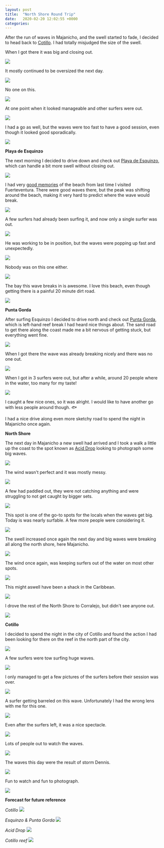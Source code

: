 ```yaml
---
layout: post
title:  "North Shore Round Trip"
date:   2020-02-20 12:02:55 +0000
categories:
---
```


After the run of waves in Majanicho, and the swell started to fade, I decided to head back to [Cotillo](https://surfermap.com/item/guide-surf-spot-el-cotillo/). I had totally misjudged the size of the swell.

When I got there it was big and closing out.

![](/assets/20200220/IMG_5007_resized.JPG)

It mostly continued to be oversized the next day.

![](/assets/20200220/IMG_4989_resized.JPG)

No one on this.

![](/assets/20200220/IMG_4993_resized.JPG)

At one point when it looked manageable and other surfers were out.

![](/assets/20200220/IMG_5023_resized.JPG)

I had a go as well, but the waves were too fast to have a good session, even though it looked good sporadically.

![](/assets/20200220/IMG_5074_resized.JPG)

**Playa de Esquinzo**

The next morning I decided to drive down and check out [Playa de Esquinzo](https://surfermap.com/item/guide-surf-spot-esquinzo/), which can handle a bit more swell without closing out.

![](/assets/20200220/IMG_5119_resized.JPG)

I had very [good memories](https://www.instagram.com/p/1aiRZXza6H/) of the beach from last time I visited Fuerteventura. There were good waves there, but the peak was shifting around the beach, making it very hard to predict where the wave would break.

![](/assets/20200220/IMG_5141_resized.JPG)

A few surfers had already been surfing it, and now only a single surfer was out.

![](/assets/20200220/IMG_5129_resized.JPG)

He was working to be in position, but the waves were popping up fast and unexpectedly.

![](/assets/20200220/IMG_5142_resized.JPG)

Nobody was on this one either.

![](/assets/20200220/IMG_5143_resized.JPG)

The bay this wave breaks in is awesome. I love this beach, even though getting there is a painful 20 minute dirt road.

![](/assets/20200220/IMG_5151_resized.JPG)

**Punta Gorda**

After surfing Esquinzo I decided to drive north and check out [Punta Gorda](https://www.wannasurf.com/spot/Europe/Canary/Fuerte_Ventura/punta_gorda/index.html), which is left-hand reef break I had heard nice things about. The sand road to get there along the coast made me a bit nervous of getting stuck, but everything went fine.

![](/assets/20200220/IMG_5172_resized.JPG)

When I got there the wave was already breaking nicely and there was no one out.

![](/assets/20200220/IMG_5188_resized.JPG)

When I got in 3 surfers were out, but after a while, around 20 people where in the water, too many for my taste!

![](/assets/20200220/IMG_5181_resized.JPG)

I caught a few nice ones, so it was alright. I would like to have another go with less people around though. :fish:

I had a nice drive along even more sketchy road to spend the night in Majanicho once again.

**North Shore**

The next day in Majanicho a new swell had arrived and I took a walk a little up the coast to the spot known as [Acid Drop](https://www.wannasurf.com/spot/Europe/Canary/Fuerte_Ventura/Acid_Drop/index.html) looking to photograph some big waves.

![](/assets/20200220/IMG_5213_resized.JPG)

The wind wasn't perfect and it was mostly messy.

![](/assets/20200220/IMG_5205_resized.JPG)

A few had paddled out, they were not catching anything and were struggling to not get caught by bigger sets.

![](/assets/20200220/IMG_5220_resized.JPG)

This spot is one of the go-to spots for the locals when the waves get big. Today is was nearly surfable. A few more people were considering it.

![](/assets/20200220/IMG_5243_resized.JPG)

The swell increased once again the next day and big waves were breaking all along the north shore, here Majanicho.

![](/assets/20200220/IMG_5266_resized.JPG)

The wind once again, was keeping surfers out of the water on most other spots.

![](/assets/20200220/IMG_5295_resized.JPG)

This might aswell have been a shack in the Caribbean.

![](/assets/20200220/IMG_5279_resized.JPG)

I drove the rest of the North Shore to Corralejo, but didn't see anyone out.

![](/assets/20200220/IMG_5291_resized.JPG)

**Cotillo**

I decided to spend the night in the city of Cotillo and found the action I had been looking for there on the reef in the north part of the city.

![](/assets/20200220/IMG_5298_resized.JPG)

A few surfers were tow surfing huge waves.

![](/assets/20200220/IMG_5304_resized.JPG)

I only managed to get a few pictures of the surfers before their session was over.

![](/assets/20200220/IMG_5328_resized.JPG)

A surfer getting barreled on this wave. Unfortunately I had the wrong lens with me for this one.

![](/assets/20200220/IMG_5340_resized.JPG)

Even after the surfers left, it was a nice spectacle.

![](/assets/20200220/IMG_5349_resized.JPG)

Lots of people out to watch the waves.

![](/assets/20200220/IMG_5374_resized.JPG)

The waves this day were the result of storm Dennis.

![](/assets/20200220/IMG_5407_resized.JPG)

Fun to watch and fun to photograph.

![](/assets/20200220/IMG_5461_resized.JPG)

**Forecast for future reference**

*Cotillo*
![](/assets/20200220/cotillo-forecast.PNG)

*Esquinzo & Punta Gorda*
![](/assets/20200220/esquinzo-gorda-forecast.PNG)

*Acid Drop*
![](/assets/20200220/acid-drop.PNG)

*Cotillo reef*
![](/assets/20200220/cotillo-reef-forecast.PNG)

[jekyll]:https://jekyllrb.com/
[ruby-on-wheels]: https://ruby-on-wheels.github.io

